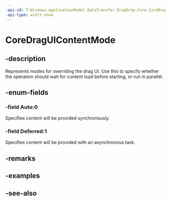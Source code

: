 ```yaml
---
-api-id: T:Windows.ApplicationModel.DataTransfer.DragDrop.Core.CoreDragUIContentMode
-api-type: winrt enum
---
```


<!-- Enumeration syntax
public enum Windows.ApplicationModel.DataTransfer.DragDrop.Core.CoreDragUIContentMode : uint
-->

# CoreDragUIContentMode

## -description
Represents modes for overriding the drag UI. Use this to specify whether the operation should wait for content load before starting, or run in parallel.

## -enum-fields
### -field Auto:0
Specifies content will be provided synchronously.

### -field Deferred:1
Specifies content will be provided with an asynchronous task.


## -remarks

## -examples

## -see-also